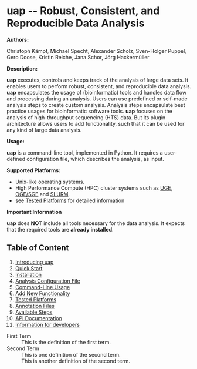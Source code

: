 <!--
  This is the documentation for uap. Please keep lines under
  80 characters if you can and start each sentence on a new line as it 
  decreases maintenance and makes diffs more readable.

  See https://github.github.com/gfm/ for GitHub flavored Markdown
-->

# uap -- Robust, Consistent, and Reproducible Data Analysis

**Authors:**

Christoph Kämpf, Michael Specht, Alexander Scholz, Sven-Holger Puppel,
Gero Doose, Kristin Reiche, Jana Schor, Jörg Hackermüller

**Description:**

  **uap** executes, controls and keeps track of the analysis of large data sets.
  It enables users to perform robust, consistent, and reproducible data analysis.
  **uap** encapsulates the usage of (bioinformatic) tools and handles data flow
  and processing during an analysis.
  Users can use predefined or self-made analysis steps to create custom analysis.
  Analysis steps encapsulate best practice usages for bioinformatic software
  tools.
  **uap** focuses on the analysis of high-throughput sequencing (HTS) data.
  But its plugin architecture allows users to add functionality, such that
  it can be used for any kind of large data analysis.

**Usage:**

  **uap** is a command-line tool, implemented in Python.
  It requires a user-defined configuration file, which describes the analysis,
  as input.
  
**Supported Platforms:**

  * Unix-like operating systems.
  * High Performance Compute (HPC) cluster systems such as
    [UGE](http://www.univa.com/products/), [OGE/SGE](http://www.univa.com/oracle)
    and [SLURM](http://slurm.schedmd.com/).
  * see [Tested Platforms](./platforms.md) for detailed information
    
**Important Information**

  **uap** does **NOT** include all tools necessary for the data analysis.
  It expects that the required tools are **already installed**.

## Table of Content

1. [Introducing uap](./introduction.md)
2. [Quick Start](./how-to.md)
3. [Installation](./installation.md)
4. [Analysis Configuration File](./configuration.md)
5. [Command-Line Usage](./interaction.md)
6. [Add New Functionality](./extension.md)
7. [Tested Platforms](./platforms.md)
8. [Annotation Files](./annotation.md)
9. [Available Steps](./steps.md)
10. [API Documentation](./api.md)
11. [Information for developers](./developers.md)

<dl>
  <dt>First Term</dt>
  <dd>This is the definition of the first term.</dd>
  <dt>Second Term</dt>
  <dd>This is one definition of the second term. </dd>
  <dd>This is another definition of the second term.</dd>
</dl>
